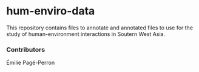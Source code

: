 # hum-enviro-data

This repository contains files to annotate and annotated files to use for the study of human-environment interactions in Soutern West Asia. 

### Contributors
Émilie Pagé-Perron
